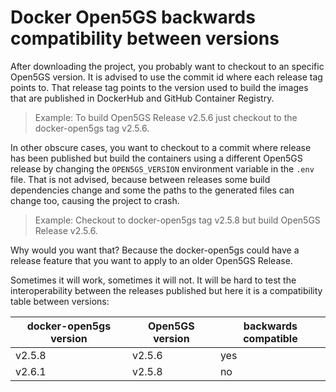 # Docker Open5GS backwards compatibility between versions

After downloading the project, you probably want to checkout to an specific Open5GS version. It is advised to use the commit id where each release tag points to. That release tag points to the version used to build the images that are published in DockerHub and GitHub Container Registry.

>Example: To build Open5GS Release v2.5.6 just checkout to the docker-open5gs tag v2.5.6.

In other obscure cases, you want to checkout to a commit where release has been published but build the containers using a different Open5GS release by changing the `OPEN5GS_VERSION` environment variable in the `.env` file. That is not advised, because between releases some build dependencies change and some the paths to the generated files can change too, causing the project to crash.

>Example: Checkout to docker-open5gs tag v2.5.8 but build Open5GS Release v2.5.6.

Why would you want that? Because the docker-open5gs could have a release feature that you want to apply to an older Open5GS Release.

Sometimes it will work, sometimes it will not. It will be hard to test the interoperability between the releases published but here it is a compatibility table between versions:

| docker-open5gs version | Open5GS version | backwards compatible |
| --- | --- | --- |
| v2.5.8 | v2.5.6 | yes |
| v2.6.1 | v2.5.8 | no |
